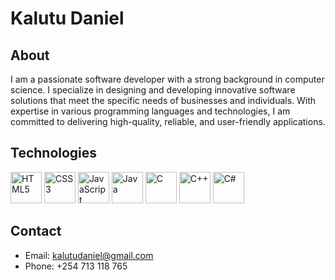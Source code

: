 # Kalutu Daniel

## About
I am a passionate software developer with a strong background in computer science. I specialize in designing and developing innovative software solutions that meet the specific needs of businesses and individuals. With expertise in various programming languages and technologies, I am committed to delivering high-quality, reliable, and user-friendly applications.

## Technologies
<img src="https://upload.wikimedia.org/wikipedia/commons/3/38/HTML5_Badge.svg" alt="HTML5" width="50px" height="50px" />
<img src="https://upload.wikimedia.org/wikipedia/commons/6/62/CSS3_logo.svg" alt="CSS3" width="50px" height="50px" />
<img src="https://upload.wikimedia.org/wikipedia/commons/9/99/Unofficial_JavaScript_logo_2.svg" alt="JavaScript" width="50px" height="50px" />
<img src="https://upload.wikimedia.org/wikipedia/en/3/30/Java_programming_language_logo.svg" alt="Java" width="50px" height="50px" />
<img src="https://upload.wikimedia.org/wikipedia/commons/1/19/C_Logo.png" alt="C" width="50px" height="50px" />
<img src="https://upload.wikimedia.org/wikipedia/commons/1/18/ISO_C%2B%2B_Logo.svg" alt="C++" width="50px" height="50px" />
<img src="https://upload.wikimedia.org/wikipedia/commons/4/4f/Csharp_Logo.png" alt="C#" width="50px" height="50px" />


## Contact
- Email: kalutudaniel@gmail.com
- Phone: +254 713 118 765

<!---
Kalutu/Kalutu is a ✨ special ✨ repository because its `README.md` (this file) appears on your GitHub profile.
You can click the Preview link to take a look at your changes.
--->
